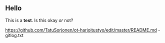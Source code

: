 ## Hello

This is a **test**. Is this okay _or_ not?

https://github.com/TatuSorjonen/ot-harjoitustyo/edit/master/README.md - gitlog.txt
